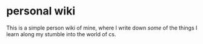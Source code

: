 # personal wiki
This is a simple person wiki of mine, where I write down *some* of the things I learn along my stumble into the world of cs.
